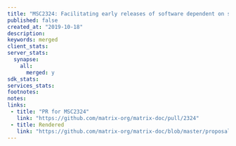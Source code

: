 ```yaml
---
title: "MSC2324: Facilitating early releases of software dependent on spec"
published: false
created_at: "2019-10-18"
description:
keywords: merged
client_stats:
server_stats:
  synapse:
    all:
      merged: y
sdk_stats:
services_stats:
footnotes:
notes:
links:
 - title: "PR for MSC2324"
   link: "https://github.com/matrix-org/matrix-doc/pull/2324"
 - title: Rendered
   link: "https://github.com/matrix-org/matrix-doc/blob/master/proposals/2324-when-to-ship.md"
---
```

